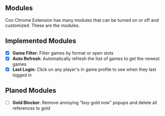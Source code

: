 ## Modules

Con Chrome Extension has many modules that can be turned on or off and customized. These are the modules.

## Implemented Modules

-   [x] **Game Filter**: Filter games by format or open slots
-   [x] **Auto Refresh**: Automatically refresh the liist of games to get the newest games
-   [x] **Last Login**: Click on any player's in game profile to see when they last logged in

## Planed Modules

-   [ ] **Gold Blocker**: Remove annoying "buy gold now" popups and delete all references to gold
